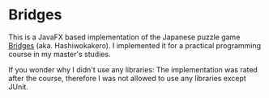 # Bridges

This is a JavaFX based implementation of the Japanese puzzle game [Bridges](https://en.wikipedia.org/wiki/Hashiwokakero) (aka. Hashiwokakero).
I implemented it for a practical programming course in my master's studies.

If you wonder why I didn't use any libraries: The implementation was rated after the course, therefore I was not allowed to use any libraries except JUnit.
